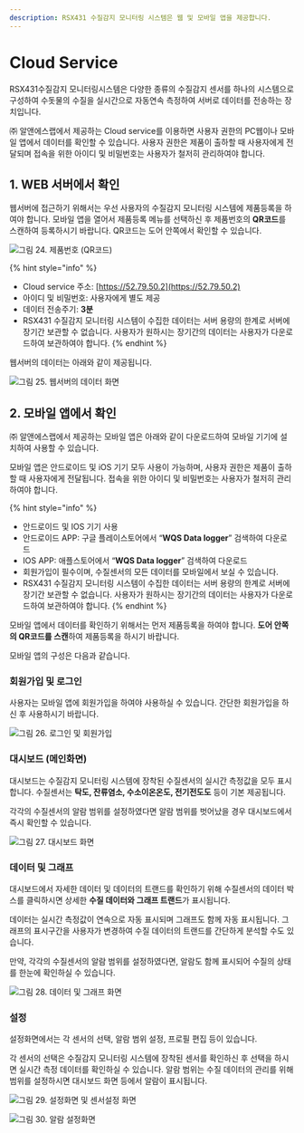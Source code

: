 ```yaml
---
description: RSX431 수질감지 모니터링 시스템은 웹 및 모바일 앱을 제공합니다.
---
```


# Cloud Service

RSX431수질감지 모니터링시스템은 다양한 종류의 수질감지 센서를 하나의 시스템으로 구성하여 수돗물의 수질을 실시간으로 자동연속 측정하여 서버로 데이터를 전송하는 장치입니다. 

㈜ 알앤에스랩에서 제공하는 Cloud service를 이용하면 사용자 권한의 PC웹이나 모바일 앱에서 데이터를 확인할 수 있습니다. 사용자 권한은 제품이 출하할 때 사용자에게 전달되며 접속을 위한 아이디 및 비밀번호는 사용자가 철저히 관리하여야 합니다.



## 1. WEB 서버에서 확인

웹서버에 접근하기 위해서는 우선 사용자의 수질감지 모니터링 시스템에 제품등록을 하여야 합니다. 모바일 앱을 열어서 제품등록 메뉴를 선택하신 후 제품번호의 **QR코드**를 스캔하여 등록하시기 바랍니다. QR코드는 도어 안쪽에서 확인할 수 있습니다.

![&#xADF8;&#xB9BC; 24. &#xC81C;&#xD488;&#xBC88;&#xD638; \(QR&#xCF54;&#xB4DC;\)](../.gitbook/assets/24.jpg)

{% hint style="info" %}
* Cloud service 주소: [https://52.79.50.2](https://52.79.50.2) 
* 아이디 및 비밀번호: 사용자에게 별도 제공 
* 데이터 전송주기: **3분** 
* RSX431 수질감지 모니터링 시스템이 수집한 데이터는 서버 용량의 한계로 서버에 장기간 보관할 수 없습니다. 사용자가 원하시는 장기간의 데이터는 사용자가 다운로드하여 보관하여야 합니다.
{% endhint %}

웹서버의 데이터는 아래와 같이 제공됩니다.

![&#xADF8;&#xB9BC; 25. &#xC6F9;&#xC11C;&#xBC84;&#xC758; &#xB370;&#xC774;&#xD130; &#xD654;&#xBA74;](../.gitbook/assets/25.jpg)



## 2. 모바일 앱에서 확인

㈜ 알앤에스랩에서 제공하는 모바일 앱은 아래와 같이 다운로드하여 모바일 기기에 설치하여 사용할 수 있습니다. 

모바일 앱은 안드로이드 및 iOS 기기 모두 사용이 가능하며, 사용자 권한은 제품이 출하할 때 사용자에게 전달됩니다. 접속을 위한 아이디 및 비밀번호는 사용자가 철저히 관리하여야 합니다.

{% hint style="info" %}
* 안드로이드 및 IOS 기기 사용 
* 안드로이드 APP: 구글 플레이스토어에서 “**WQS Data logger**” 검색하여 다운로드 
* IOS APP: 애플스토어에서 “**WQS Data logger**” 검색하여 다운로드
* 회원가입이 필수이며, 수질센서의 모든 데이터를 모바일에서 보실 수 있습니다. 
* RSX431 수질감지 모니터링 시스템이 수집한 데이터는 서버 용량의 한계로 서버에 장기간 보관할 수 없습니다. 사용자가 원하시는 장기간의 데이터는 사용자가 다운로드하여 보관하여야 합니다.
{% endhint %}

모바일 앱에서 데이터를 확인하기 위해서는 먼저 제품등록을 하여야 합니다. **도어 안쪽의 QR코드를 스캔**하여 제품등록을 하시기 바랍니다. 

모바일 앱의 구성은 다음과 같습니다.

### 회원가입 및 로그인

사용자는 모바일 앱에 회원가입을 하여야 사용하실 수 있습니다. 간단한 회원가입을 하신 후 사용하시기 바랍니다.

![&#xADF8;&#xB9BC; 26. &#xB85C;&#xADF8;&#xC778; &#xBC0F; &#xD68C;&#xC6D0;&#xAC00;&#xC785;](../.gitbook/assets/26.jpg)

### 대시보드 \(메인화면\)

대시보드는 수질감지 모니터링 시스템에 장착된 수질센서의 실시간 측정값을 모두 표시합니다. 수질센서는 **탁도, 잔류염소, 수소이온온도, 전기전도도** 등이 기본 제공됩니다. 

각각의 수질센서의 알람 범위를 설정하였다면 알람 범위를 벗어났을 경우 대시보드에서 즉시 확인할 수 있습니다.

![&#xADF8;&#xB9BC; 27. &#xB300;&#xC2DC;&#xBCF4;&#xB4DC; &#xD654;&#xBA74;](../.gitbook/assets/27.jpg)

### 데이터 및 그래프

대시보드에서 자세한 데이터 및 데이터의 트랜드를 확인하기 위해 수질센서의 데이터 박스를 클릭하시면 상세한 **수질 데이터와 그래프 트랜드**가 표시됩니다. 

데이터는 실시간 측정값이 연속으로 자동 표시되며 그래프도 함께 자동 표시됩니다. 그래프의 표시구간을 사용자가 변경하여 수질 데이터의 트랜드를 간단하게 분석할 수도 있습니다. 

만약, 각각의 수질센서의 알람 범위를 설정하였다면, 알람도 함께 표시되어 수질의 상태를 한눈에 확인하실 수 있습니다.

![&#xADF8;&#xB9BC; 28. &#xB370;&#xC774;&#xD130; &#xBC0F; &#xADF8;&#xB798;&#xD504; &#xD654;&#xBA74;](../.gitbook/assets/28.jpg)

### 설정

설정화면에서는 각 센서의 선택, 알람 범위 설정, 프로필 편집 등이 있습니다. 

각 센서의 선택은 수질감지 모니터링 시스템에 장착된 센서를 확인하신 후 선택을 하시면 실시간 측정 데이터를 확인하실 수 있습니다. 알람 범위는 수질 데이터의 관리를 위해 범위를 설정하시면 대시보드 화면 등에서 알람이 표시됩니다.

![&#xADF8;&#xB9BC; 29. &#xC124;&#xC815;&#xD654;&#xBA74; &#xBC0F; &#xC13C;&#xC11C;&#xC124;&#xC815; &#xD654;&#xBA74;](../.gitbook/assets/29.jpg)

![&#xADF8;&#xB9BC; 30. &#xC54C;&#xB78C; &#xC124;&#xC815;&#xD654;&#xBA74;](../.gitbook/assets/30.png)

